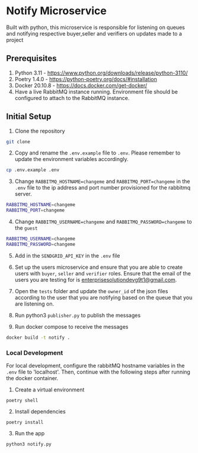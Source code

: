 # Notify Microservice

Built with python, this microservice is responsible for listening on queues and notifying respective buyer,seller and verifiers on updates made to a project

## Prerequisites

1. Python 3.11 - https://www.python.org/downloads/release/python-3110/
2. Poetry 1.4.0 - https://python-poetry.org/docs/#installation
3. Docker 20.10.8 - https://docs.docker.com/get-docker/
4. Have a live RabbitMQ instance running. Environment file should be configured to attach to the RabbitMQ instance.

## Initial Setup

1. Clone the repository

```bash
git clone
```

2. Copy and rename the `.env.example` file to `.env`. Please remember to update the environment variables accordingly.

```bash
cp .env.example .env
```

3. Change `RABBITMQ_HOSTNAME=changeme` and `RABBITMQ_PORT=changeme` in the `.env` file to the ip address and port number provisioned for the rabbitmq server. 

```bash
RABBITMQ_HOSTNAME=changeme
RABBITMQ_PORT=changeme
```

4. Change `RABBITMQ_USERNAME=changeme` and `RABBITMQ_PASSWORD=changeme` to the `guest`

```bash
RABBITMQ_USERNAME=changeme
RABBITMQ_PASSWORD=changeme
```
5. Add in the `SENDGRID_API_KEY` in the `.env` file

6. Set up the users microservice and ensure that you are able to create users with `buyer`, `seller` and `verifier` roles. Ensure that the email of the users you are testing for is enterprisesolutiondevg9t1@gmail.com. 

7. Open the `tests` folder and update the `owner_id` of the json files according to the user that you are notifying based on the queue that you are listening on.

8. Run python3 `publisher.py` to publish the messages 

9. Run docker compose to receive the messages

```bash 
docker build -t notify .
```

### Local Development

For local development, configure the rabbitMQ hostname variables in the `.env` file to 'localhost'. Then, continue with the following steps after running the docker container.

1. Create a virtual environment

```
poetry shell
```

2. Install dependencies

```
poetry install
```

3. Run the app

```
python3 notify.py
```